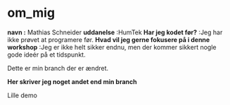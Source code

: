 # om_mig
**navn :** Mathias Schneider
**uddanelse** :HumTek
**Har jeg kodet før?** :Jeg har ikke prøvet at programere før. 
**Hvad vil jeg gerne fokusere på i denne workshop** :Jeg er ikke helt sikker endnu, men der kommer sikkert nogle gode ideér på et tidspunkt. 

Dette er min branch der er ændret. 

**Her skriver jeg noget andet end min branch** 

Lille demo
